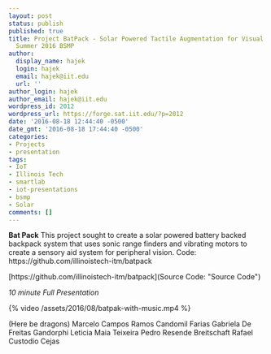 ```yaml
---
layout: post
status: publish
published: true
title: Project BatPack - Solar Powered Tactile Augmentation for Visual Impairment
  Summer 2016 BSMP
author:
  display_name: hajek
  login: hajek
  email: hajek@iit.edu
  url: ''
author_login: hajek
author_email: hajek@iit.edu
wordpress_id: 2012
wordpress_url: https://forge.sat.iit.edu/?p=2012
date: '2016-08-18 12:44:40 -0500'
date_gmt: '2016-08-18 17:44:40 -0500'
categories:
- Projects
- presentation
tags:
- IoT
- Illinois Tech
- smartlab
- iot-presentations
- bsmp
- Solar
comments: []
---
```

<strong>Bat Pack</strong>
This project sought to create a solar powered battery backed backpack system that uses sonic range finders and vibrating motors to create a sensory aid system for peripheral vision.   Code: https:&#47;&#47;github.com&#47;illinoistech-itm&#47;batpack

[https:&#47;&#47;github.com&#47;illinoistech-itm&#47;batpack](Source Code: "Source Code")

*10 minute Full Presentation*

{% video /assets/2016/08/batpak-with-music.mp4 %}

(Here be dragons)
Marcelo Campos Ramos Candomil Farias
Gabriela De Freitas Gandorphi
Leticia Maia Teixeira
Pedro Resende Breitschaft
Rafael Custodio Cejas
